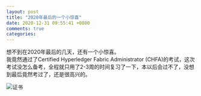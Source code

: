 ```yaml
---
layout: post
title: "2020年最后的一个小惊喜"
date: 2020-12-31 09:55:41 +0800
comments: true
categories: 
---
```

想不到在2020年最后的几天，还有一个小惊喜。  
我竟然通过了Certified Hyperledger Fabric Administrator (CHFA)的考试，这次考试没怎么备考，全程就只用了2-3周的时间复习了一下，本以后会过不了，没想到最后竟然考过了，还是很高兴的。
<!-- more -->
![证书](http://blog.1nongfu.com/WechatIMG2040.png)


